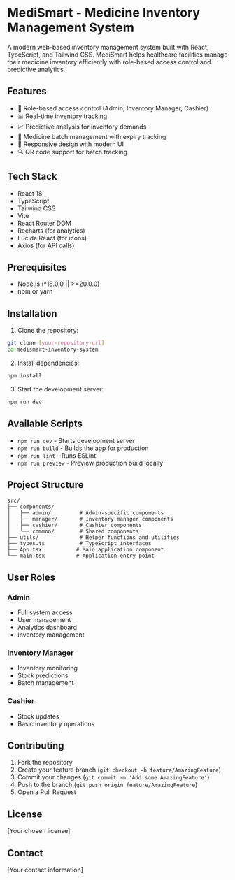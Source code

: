 # MediSmart - Medicine Inventory Management System

A modern web-based inventory management system built with React, TypeScript, and Tailwind CSS. MediSmart helps healthcare facilities manage their medicine inventory efficiently with role-based access control and predictive analytics.

## Features

- 🔐 Role-based access control (Admin, Inventory Manager, Cashier)
- 📊 Real-time inventory tracking
- 📈 Predictive analysis for inventory demands
- 🏥 Medicine batch management with expiry tracking
- 📱 Responsive design with modern UI
- 🔍 QR code support for batch tracking

## Tech Stack

- React 18
- TypeScript
- Tailwind CSS
- Vite
- React Router DOM
- Recharts (for analytics)
- Lucide React (for icons)
- Axios (for API calls)

## Prerequisites

- Node.js (^18.0.0 || >=20.0.0)
- npm or yarn

## Installation

1. Clone the repository:
```bash
git clone [your-repository-url]
cd medismart-inventory-system
```

2. Install dependencies:
```bash
npm install
```

3. Start the development server:
```bash
npm run dev
```

## Available Scripts

- `npm run dev` - Starts development server
- `npm run build` - Builds the app for production
- `npm run lint` - Runs ESLint
- `npm run preview` - Preview production build locally

## Project Structure

```
src/
├── components/
│   ├── admin/         # Admin-specific components
│   ├── manager/       # Inventory manager components
│   ├── cashier/       # Cashier components
│   └── common/        # Shared components
├── utils/             # Helper functions and utilities
├── types.ts           # TypeScript interfaces
├── App.tsx           # Main application component
└── main.tsx          # Application entry point
```

## User Roles

### Admin
- Full system access
- User management
- Analytics dashboard
- Inventory management

### Inventory Manager
- Inventory monitoring
- Stock predictions
- Batch management

### Cashier
- Stock updates
- Basic inventory operations

## Contributing

1. Fork the repository
2. Create your feature branch (`git checkout -b feature/AmazingFeature`)
3. Commit your changes (`git commit -m 'Add some AmazingFeature'`)
4. Push to the branch (`git push origin feature/AmazingFeature`)
5. Open a Pull Request

## License

[Your chosen license]

## Contact

[Your contact information]